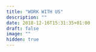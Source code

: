 ```yaml
---
title: "WORK WITH US"
description: ""
date: 2018-12-16T15:31:35+01:00
draft: false
image: ""
hidden: true
---
```


